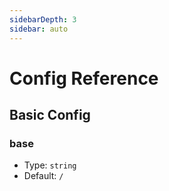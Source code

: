 ```yaml
---
sidebarDepth: 3
sidebar: auto
---
```


# Config Reference

<Bit/>

## Basic Config

### base

- Type: `string`
- Default: `/`
